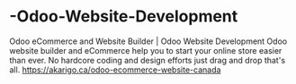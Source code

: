 # -Odoo-Website-Development
Odoo eCommerce and Website Builder | Odoo Website Development
Odoo website builder and eCommerce help you to start your online store easier than ever. No hardcore coding and design efforts just drag and drop that's all.
https://akarigo.ca/odoo-ecommerce-website-canada
